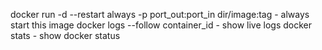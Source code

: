 docker run -d --restart always -p port_out:port_in dir/image:tag - always start this image
docker logs --follow container_id - show live logs
docker stats - show docker status

